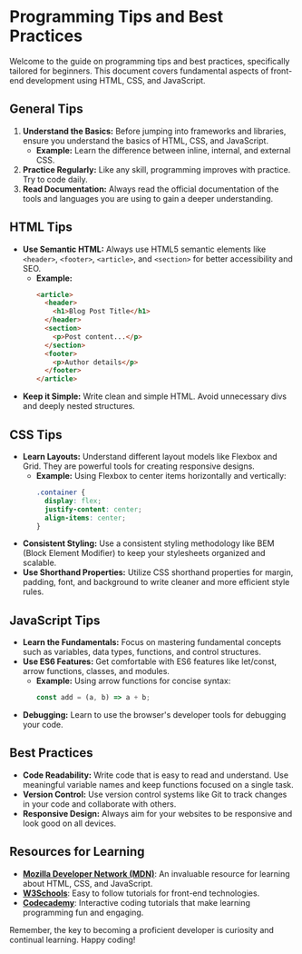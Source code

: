 
# Programming Tips and Best Practices

Welcome to the guide on programming tips and best practices, specifically tailored for beginners. This document covers fundamental aspects of front-end development using HTML, CSS, and JavaScript.

## General Tips

1. **Understand the Basics:** Before jumping into frameworks and libraries, ensure you understand the basics of HTML, CSS, and JavaScript.
   - **Example:** Learn the difference between inline, internal, and external CSS.
2. **Practice Regularly:** Like any skill, programming improves with practice. Try to code daily.
3. **Read Documentation:** Always read the official documentation of the tools and languages you are using to gain a deeper understanding.

## HTML Tips

- **Use Semantic HTML:** Always use HTML5 semantic elements like `<header>`, `<footer>`, `<article>`, and `<section>` for better accessibility and SEO.
  - **Example:**
    ```html
    <article>
      <header>
        <h1>Blog Post Title</h1>
      </header>
      <section>
        <p>Post content...</p>
      </section>
      <footer>
        <p>Author details</p>
      </footer>
    </article>
    ```
- **Keep it Simple:** Write clean and simple HTML. Avoid unnecessary divs and deeply nested structures.

## CSS Tips

- **Learn Layouts:** Understand different layout models like Flexbox and Grid. They are powerful tools for creating responsive designs.
  - **Example:** Using Flexbox to center items horizontally and vertically:
    ```css
    .container {
      display: flex;
      justify-content: center;
      align-items: center;
    }
    ```
- **Consistent Styling:** Use a consistent styling methodology like BEM (Block Element Modifier) to keep your stylesheets organized and scalable.
- **Use Shorthand Properties:** Utilize CSS shorthand properties for margin, padding, font, and background to write cleaner and more efficient style rules.

## JavaScript Tips

- **Learn the Fundamentals:** Focus on mastering fundamental concepts such as variables, data types, functions, and control structures.
- **Use ES6 Features:** Get comfortable with ES6 features like let/const, arrow functions, classes, and modules.
  - **Example:** Using arrow functions for concise syntax:
    ```javascript
    const add = (a, b) => a + b;
    ```
- **Debugging:** Learn to use the browser's developer tools for debugging your code.

## Best Practices

- **Code Readability:** Write code that is easy to read and understand. Use meaningful variable names and keep functions focused on a single task.
- **Version Control:** Use version control systems like Git to track changes in your code and collaborate with others.
- **Responsive Design:** Always aim for your websites to be responsive and look good on all devices.

## Resources for Learning

- **[Mozilla Developer Network (MDN)](https://developer.mozilla.org)**: An invaluable resource for learning about HTML, CSS, and JavaScript.
- **[W3Schools](https://www.w3schools.com)**: Easy to follow tutorials for front-end technologies.
- **[Codecademy](https://www.codecademy.com)**: Interactive coding tutorials that make learning programming fun and engaging.

Remember, the key to becoming a proficient developer is curiosity and continual learning. Happy coding!
